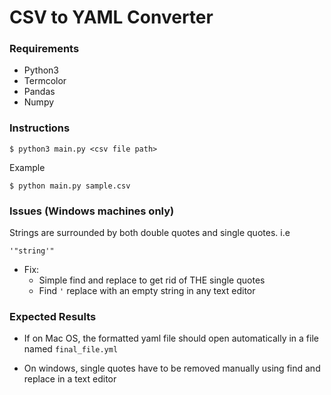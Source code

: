 # CSV to YAML Converter 

### Requirements

- Python3 
- Termcolor 
- Pandas 
- Numpy

### Instructions

```
$ python3 main.py <csv file path> 
```

Example
```
$ python main.py sample.csv 
```

### Issues (Windows machines only)

Strings are surrounded by both double quotes and single quotes. i.e 

```
'"string'"
```

- Fix: 
    - Simple find and replace to get rid of THE single quotes 
    - Find `'` replace with an empty string in any text editor


### Expected Results 

- If on Mac OS, the formatted yaml file should open automatically in a file named `final_file.yml`

- On windows, single quotes have to be removed manually using find and replace in a text editor

